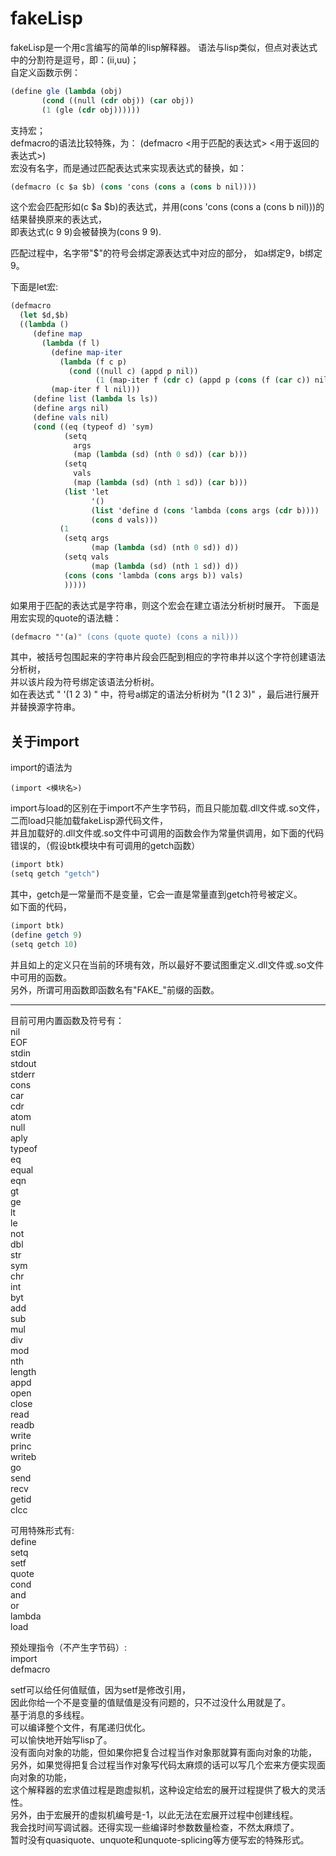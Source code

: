# fakeLisp
fakeLisp是一个用c言编写的简单的lisp解释器。
语法与lisp类似，但点对表达式中的分割符是逗号，即：(ii,uu)；  
自定义函数示例：  

```scheme
(define gle (lambda (obj)  
       (cond ((null (cdr obj)) (car obj))  
       (1 (gle (cdr obj))))))  
```

支持宏；  
defmacro的语法比较特殊，为：
(defmacro <用于匹配的表达式> <用于返回的表达式>)  
宏没有名字，而是通过匹配表达式来实现表达式的替换，如：  
```scheme
(defmacro (c $a $b) (cons 'cons (cons a (cons b nil))))  
```
这个宏会匹配形如(c $a $b)的表达式，并用(cons 'cons (cons a (cons b nil)))的结果替换原来的表达式，  
即表达式(c 9 9)会被替换为(cons 9 9).  

匹配过程中，名字带"$"的符号会绑定源表达式中对应的部分，
如a绑定9，b绑定9。

下面是let宏:  
```scheme
(defmacro
  (let $d,$b)
  ((lambda ()
     (define map
       (lambda (f l)
         (define map-iter
           (lambda (f c p)
             (cond ((null c) (appd p nil))
                   (1 (map-iter f (cdr c) (appd p (cons (f (car c)) nil)))))))
         (map-iter f l nil)))
     (define list (lambda ls ls))
     (define args nil)
     (define vals nil)
     (cond ((eq (typeof d) 'sym)
            (setq
              args
              (map (lambda (sd) (nth 0 sd)) (car b)))
            (setq
              vals
              (map (lambda (sd) (nth 1 sd)) (car b)))
            (list 'let
                  '()
                  (list 'define d (cons 'lambda (cons args (cdr b))))
                  (cons d vals)))
           (1
            (setq args
                  (map (lambda (sd) (nth 0 sd)) d))
            (setq vals
                  (map (lambda (sd) (nth 1 sd)) d))
            (cons (cons 'lambda (cons args b)) vals)
            )))))  
```
如果用于匹配的表达式是字符串，则这个宏会在建立语法分析树时展开。
下面是用宏实现的quote的语法糖：
```scheme
(defmacro "'(a)" (cons (quote quote) (cons a nil)))
```
其中，被括号包围起来的字符串片段会匹配到相应的字符串并以这个字符创建语法分析树，  
并以该片段为符号绑定该语法分析树。  
如在表达式 " '(1 2 3) " 中，符号a绑定的语法分析树为 "(1 2 3)" ，最后进行展开并替换源字符串。

## 关于import

import的语法为

```
(import <模块名>)
```

import与load的区别在于import不产生字节码，而且只能加载.dll文件或.so文件，二而load只能加载fakeLisp源代码文件，  
并且加载好的.dll文件或.so文件中可调用的函数会作为常量供调用，如下面的代码错误的，（假设btk模块中有可调用的getch函数）  
```scheme
(import btk)
(setq getch "getch")
```
其中，getch是一常量而不是变量，它会一直是常量直到getch符号被定义。  
如下面的代码，  
```scheme
(import btk)
(define getch 9)
(setq getch 10)
```
并且如上的定义只在当前的环境有效，所以最好不要试图重定义.dll文件或.so文件中可用的函数。  
另外，所谓可用函数即函数名有\"FAKE_\"前缀的函数。

---
目前可用内置函数及符号有：  
nil  
EOF  
stdin  
stdout  
stderr  
cons  
car  
cdr  
atom  
null  
aply  
typeof  
eq  
equal  
eqn  
gt  
ge  
lt  
le  
not  
dbl  
str  
sym  
chr  
int  
byt  
add  
sub  
mul  
div  
mod  
nth  
length  
appd  
open  
close  
read  
readb  
write  
princ   
writeb  
go  
send  
recv  
getid  
clcc  

可用特殊形式有:  
define  
setq  
setf  
quote  
cond  
and  
or  
lambda  
load   

预处理指令（不产生字节码）:  
import  
defmacro  

setf可以给任何值赋值，因为setf是修改引用，  
因此你给一个不是变量的值赋值是没有问题的，只不过没什么用就是了。  
基于消息的多线程。  
可以编译整个文件，有尾递归优化。  
可以愉快地开始写lisp了。  
没有面向对象的功能，但如果你把复合过程当作对象那就算有面向对象的功能，  
另外，如果觉得把复合过程当作对象写代码太麻烦的话可以写几个宏来方便实现面向对象的功能，  
这个解释器的宏求值过程是跑虚拟机，这种设定给宏的展开过程提供了极大的灵活性。  
另外，由于宏展开的虚拟机编号是-1，以此无法在宏展开过程中创建线程。  
我会找时间写调试器。还得实现一些编译时参数数量检查，不然太麻烦了。  
暂时没有quasiquote、unquote和unquote-splicing等方便写宏的特殊形式。  
